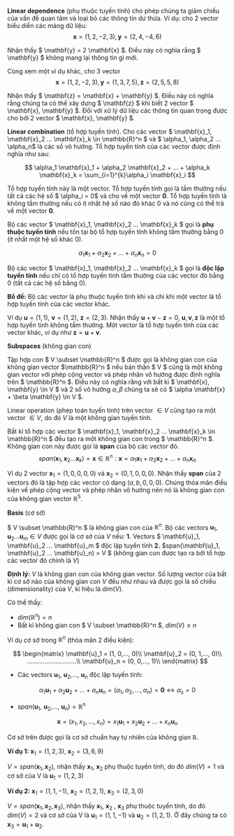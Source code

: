 **Linear dependence** (phụ thuộc tuyến tính) cho phép chúng ta giảm chiều của vấn đề quan tâm và loại bỏ các thông tin dư thừa.
Ví dụ: cho 2 vector biểu diễn các mảng dữ liệu:
$$ \mathbf{x} = (1, 2, -2, 3), \mathbf{y} = (2, 4, -4, 6) $$

Nhận thấy $ \mathbf{y} = 2 \mathbf{x} $. Điều này có nghĩa rằng $ \mathbf{y} $ không mang lại thông tin gì mới.

Cùng xem một ví dụ khác, cho 3 vector 
$$ \mathbf{x} = (1, 2, -2, 3), \mathbf{y} = (1, 3, 7, 5), \mathbf{z} = (2, 5, 5, 8) $$

Nhận thấy $ \mathbf{z} = \mathbf{x} + \mathbf{y} $. Điều này có nghĩa rằng chúng ta có thể xây dựng $ \mathbf{z} $ khi biết 2 vector $ \mathbf{x}, \mathbf{y} $. Đối với xử lý dữ liệu các thông tin quan trọng được cho bởi 2 vector $ \mathbf{x}, \mathbf{y} $.

**Linear combination** (tổ hợp tuyến tính). Cho các vector $ \mathbf{x}_1, \mathbf{x}_2 ... \mathbf{x}_k \in \mathbb{R}^n $ và $ \alpha_1, \alpha_2 ... \alpha_n$ là các số vô hướng. Tổ hợp tuyến tính của các vector được định nghĩa như sau:

$$ \alpha_1 \mathbf{x}_1 + \alpha_2 \mathbf{x}_2 + ... + \alpha_k \mathbf{x}_k = \sum_{i=1}^{k}\alpha_i \mathbf{x}_i $$

Tổ hợp tuyến tính này là một vector. Tổ hợp tuyến tính gọi là tầm thường nếu tất cả các hệ số $ \alpha_i = 0$ và cho về một vector $\mathbf{0}$. Tổ hợp tuyến tính là không tầm thường nếu có ít nhất hệ số nào đó khác 0 và nó cũng có thể trả về một vector $\mathbf{0}$.

Bộ các vector $ \mathbf{x}_1, \mathbf{x}_2 ... \mathbf{x}_k $ gọi là **phụ thuộc tuyến tính** nếu tồn tại bộ tổ hợp tuyến tính không tầm thường bằng 0 (ít nhất một hệ số khác 0). 

$$ \alpha_1 \mathbf{x}_1 + \alpha_2 \mathbf{x}_2 + ... + \alpha_n \mathbf{x}_n = 0 $$

Bộ các vector $ \mathbf{x}_1, \mathbf{x}_2 ... \mathbf{x}_k $ gọi là **độc lập tuyến tính** nếu chỉ có tổ hợp tuyến tính tầm thường của các vector đó bằng 0 (tất cả các hệ số bằng 0).

**Bổ đề:** Bộ các vector là phụ thuộc tuyến tính khi và chỉ khi một vector là tổ hợp tuyến tính của các vector khác.

Ví dụ $\mathbf{u} = (1, 1)$, $\mathbf{v} = (1, 2)$, $\mathbf{z}=(2, 3)$. Nhận thấy $\mathbf{u} + \mathbf{v} - \mathbf{z} = 0$, $\mathbf{u}, \mathbf{v}, \mathbf{z}$ là một tổ hợp tuyến tính không tầm thường. Một vector là tổ hợp tuyến tính của các vector khác, ví dụ như $\mathbf{z} = \mathbf{u} + \mathbf{v}$.

**Subspaces** (không gian con)

Tập hợp con $ V \subset \mathbb{R}^n $ được gọi là không gian con của không gian vector $\mathbb{R}^n $ nếu bản thân $ V $ cũng là một không gian vector với phép cộng vector và phép nhân vô hướng được định nghĩa trên $ \mathbb{R}^n $. Điều này có nghĩa rằng với bất kì $ \mathbf{x}, \mathbf{y} \in V $ và 2 số vô hướng $\alpha, \beta$ chúng ta sẽ có $ \alpha \mathbf{x} + \beta \mathbf{y} \in V $. 

Linear operation (phép toán tuyến tính) trên vector $\in V$ cũng tạo ra một vector $\in V$, do đó $V$ là một không gian tuyến tính.

Bất kì tổ hợp các vector $ \mathbf{x}_1, \mathbf{x}_2 ... \mathbf{x}_k \in \mathbb{R}^n $ đều tạo ra một không gian con trong $ \mathbb{R}^n $. Không gian con này được gọi là **span** của bộ các vector đó.
$$ span(\mathbf{x}_1, \mathbf{x}_2 ... \mathbf{x}_k) = { \mathbf{x} \in \mathbb{R}^n: \mathbf{x} =\alpha_1 \mathbf{x}_1 + \alpha_2 \mathbf{x}_2 + ... + \alpha_n \mathbf{x}_n} $$

Ví dụ 2 vector $\mathbf{x}_1=(1, 0, 0, 0, 0)$ và $\mathbf{x}_2 = (0, 1, 0, 0, 0)$. Nhận thấy **span** của 2 vectors đó là tập hợp các vector có dạng $(a, b, 0, 0, 0)$. Chúng thỏa mãn điều kiện về phép cộng vector và phép nhân vô hướng nên nó là không gian con của không gian vector $\mathbb{R}^5$.

**Basis** (cơ sở)

$ V \subset \mathbb{R}^n $ là không gian con của $\mathbb{R}^n$. Bộ các vectors $\mathbf{u}_1, \mathbf{u}_2 ... \mathbf{u}_m \in V$ được gọi là cơ sở của $V$ nếu:
**1.** Vectors $ \mathbf{u}_1, \mathbf{u}_2 ... \mathbf{u}_m $ độc lập tuyến tính
**2.** $span(\mathbf{u}_1, \mathbf{u}_2 ... \mathbf{u}_n) = V $ (không gian con được tạo ra bởi tổ hợp các vector đó chính là $V$)

**Định lý:** $V$ là không gian con của không gian vector. Số lượng vector của bất kì cơ sở nào của không gian con $V$ đều như nhau và được gọi là số chiều (dimensionality) của $V$, kí hiệu là $dim(V)$.

Có thể thấy:
* $dim(\mathbb{R}^n) = n$
* Bất kì không gian con $ V \subset \mathbb{R}^n $, $dim(V) \leq n$

Ví dụ cơ sở trong $\mathbb{R}^n$ (thỏa mãn 2 điều kiện):

$$
\begin{matrix}
 \mathbf{u}_1 = (1, 0,..., 0)\\
 \mathbf{u}_2 = (0, 1,..., 0)\\
 ............................\\
 \mathbf{u}_n = (0, 0,..., 1)\\
\end{matrix}
$$
- Các vectors $\mathbf{u}_1$, $\mathbf{u}_2$,..., $\mathbf{u}_n$ độc lập tuyến tính:

$$ \alpha_1 \mathbf{u}_1 + \alpha_2 \mathbf{u}_2 + ... + \alpha_n \mathbf{u}_n = (\alpha_1, \alpha_2, ..., \alpha_n) = \mathbf{0} \leftrightarrow \alpha_s = 0$$
- $span(\mathbf{u}_1$, $\mathbf{u}_2$,..., $\mathbf{u}_n) = \mathbb{R}^n$

$$\mathbf{x} = (x_1, x_2,..., x_n) = x_1 \mathbf{u}_1 + x_2 \mathbf{u}_2 + ... + x_n \mathbf{u}_n $$

Cơ sở trên được gọi là cơ sở chuẩn hay tự nhiên của không gian $\mathbb{R}$.

**Ví dụ 1:** $\mathbf{x}_1 = (1, 2, 3)$, $\mathbf{x}_2 = (3, 6, 9)$

$V = span(\mathbf{x}_1, \mathbf{x}_2)$, nhận thấy $\mathbf{x}_1$, $\mathbf{x}_2$ phụ thuộc tuyến tính, do đó $dim(V) = 1$ và cơ sở của V là $\mathbf{u}_1 = (1, 2, 3)$

**Ví dụ 2:** $\mathbf{x}_1 = (1, 1, -1)$, $\mathbf{x}_2 = (1, 2, 1)$, $\mathbf{x}_3 = (2, 3, 0)$

$V = span(\mathbf{x}_1, \mathbf{x}_2, \mathbf{x}_3)$, nhận thấy $\mathbf{x}_1$, $\mathbf{x}_2$ , $\mathbf{x}_3$ phụ thuộc tuyến tính, do đó $dim(V) = 2$ và cơ sở của V là $\mathbf{u}_1 = (1, 1, -1)$ và $\mathbf{u}_2 = (1, 2, 1)$. Ở đây chúng ta có $\mathbf{x}_3 = \mathbf{u}_1 + \mathbf{u}_2$.